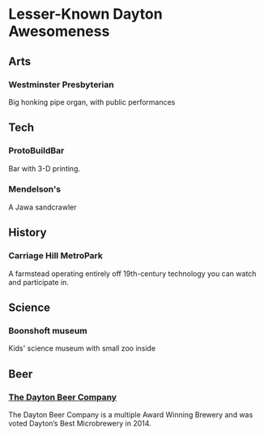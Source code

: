 # Lesser-Known Dayton Awesomeness

## Arts

### Westminster Presbyterian

Big honking pipe organ, with public performances

## Tech

### ProtoBuildBar
  
Bar with 3-D printing.  

### Mendelson's

A Jawa sandcrawler

## History

### Carriage Hill MetroPark

A farmstead operating entirely off 19th-century technology you can watch and participate in.

## Science

### Boonshoft museum

Kids' science museum with small zoo inside

## Beer

### [The Dayton Beer Company](http://thedaytonbeerco.com/)

The Dayton Beer Company is a multiple Award Winning Brewery and was voted  Dayton’s Best Microbrewery in 2014.

